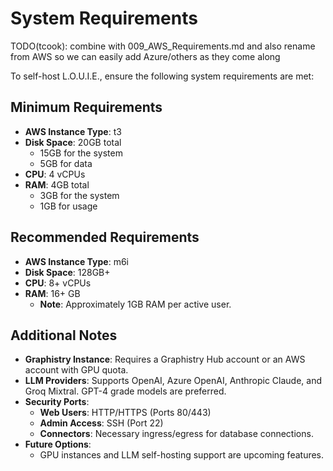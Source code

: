 # System Requirements

TODO(tcook):  combine with 009_AWS_Requirements.md and also rename from AWS so we can easily add Azure/others as they come along 

To self-host L.O.U.I.E., ensure the following system requirements are met:

## Minimum Requirements

- **AWS Instance Type**: t3
- **Disk Space**: 20GB total
  - 15GB for the system
  - 5GB for data
- **CPU**: 4 vCPUs
- **RAM**: 4GB total
  - 3GB for the system
  - 1GB for usage

## Recommended Requirements

- **AWS Instance Type**: m6i
- **Disk Space**: 128GB+
- **CPU**: 8+ vCPUs
- **RAM**: 16+ GB
  - **Note**: Approximately 1GB RAM per active user.

## Additional Notes

- **Graphistry Instance**: Requires a Graphistry Hub account or an AWS account with GPU quota.
- **LLM Providers**: Supports OpenAI, Azure OpenAI, Anthropic Claude, and Groq Mixtral. GPT-4 grade models are preferred.
- **Security Ports**:
  - **Web Users**: HTTP/HTTPS (Ports 80/443)
  - **Admin Access**: SSH (Port 22)
  - **Connectors**: Necessary ingress/egress for database connections.
- **Future Options**:
  - GPU instances and LLM self-hosting support are upcoming features.
